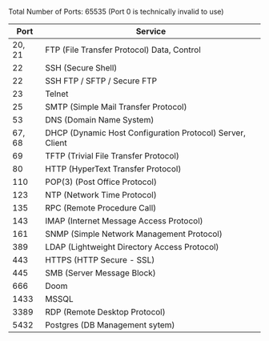 Total Number of Ports: 65535 (Port 0 is technically invalid to use)

Port | Service
--- | ---
20, 21 | FTP (File Transfer Protocol) Data, Control
22 | SSH (Secure Shell)
22 | SSH FTP / SFTP / Secure FTP
23 | Telnet
25 | SMTP (Simple Mail Transfer Protocol)
53 | DNS (Domain Name System)
67, 68 | DHCP (Dynamic Host Configuration Protocol) Server, Client
69 | TFTP (Trivial File Transfer Protocol)
80 | HTTP (HyperText Transfer Protocol)
110 | POP(3) (Post Office Protocol)
123 | NTP (Network Time Protocol)
135 | RPC (Remote Procedure Call)
143 | IMAP (Internet Message Access Protocol)
161 | SNMP (Simple Network Management Protocol)
389 | LDAP (Lightweight Directory Access Protocol)
443 | HTTPS (HTTP Secure - SSL)
445 | SMB (Server Message Block)
666 | Doom
1433 | MSSQL
3389 | RDP (Remote Desktop Protocol)
5432 | Postgres (DB Management sytem)
